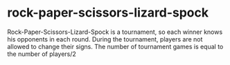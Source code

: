 # rock-paper-scissors-lizard-spock
Rock-Paper-Scissors-Lizard-Spock is a tournament, so each winner knows his opponents in each round. During the tournament, players are not allowed to change their signs. The number of tournament games is equal to the number of players/2 
